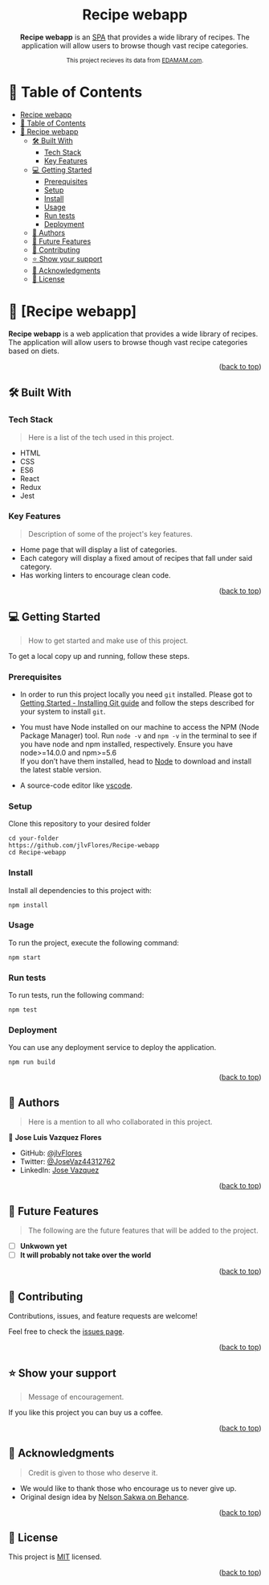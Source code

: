 <a name="readme-top"></a>

<div align="center">

# Recipe webapp
<b>Recipe webapp</b> is an [SPA](https://en.wikipedia.org/wiki/Single-page_application) that provides a wide library of recipes. The application will allow users to browse though vast recipe categories.

<sup>This project recieves its data from [EDAMAM.com](https://www.edamam.com/). </sup>

</div>


# 📗 Table of Contents

- [Recipe webapp](#-recipe-webapp-)
- [📗 Table of Contents](#-table-of-contents)
- [📖 Recipe webapp ](#-recipe-webapp-)
  - [🛠 Built With ](#-built-with-)
    - [Tech Stack ](#tech-stack-)
    - [Key Features ](#key-features-)
  - [💻 Getting Started ](#-getting-started-)
    - [Prerequisites](#prerequisites)
    - [Setup](#setup)
    - [Install](#install)
    - [Usage](#usage)
    - [Run tests](#run-tests)
    - [Deployment](#deployment)
  - [👥 Authors ](#-authors-)
  - [🔭 Future Features ](#-future-features-)
  - [🤝 Contributing ](#-contributing-)
  - [⭐️ Show your support ](#️-show-your-support-)
  - [🙏 Acknowledgments ](#-acknowledgments-)
  - [📝 License ](#-license-)

<!-- PROJECT DESCRIPTION -->

# 📖 [Recipe webapp] <a name="about-project"></a>

**Recipe webapp** is a web application that provides a wide library of recipes. The application will allow users to browse though vast recipe categories based on diets.

<p align="right">(<a href="#readme-top">back to top</a>)</p>

## 🛠 Built With <a name="built-with"></a>

### Tech Stack <a name="tech-stack"></a>

> Here is a list of the tech used in this project.

  - HTML
  - CSS
  - ES6
  - React
  - Redux
  - Jest

<!-- Features -->

### Key Features <a name="key-features"></a>

> Description of some of the project's key features.

- Home page that will display a list of categories.
- Each category will display a fixed amout of recipes that fall under said category.
- Has working linters to encourage clean code.

<p align="right">(<a href="#readme-top">back to top</a>)</p>

<!-- GETTING STARTED -->

## 💻 Getting Started <a name="getting-started"></a>

> How to get started and make use of this project.

To get a local copy up and running, follow these steps.

### Prerequisites

   - In order to run this project locally you need `git` installed. Please got to [Getting Started - Installing Git guide](https://git-scm.com/book/en/v2/Getting-Started-Installing-Git) and follow the steps described for your system to install `git`.

   - You must have Node installed on our machine to access the NPM (Node Package Manager) tool.
   Run `node -v` and `npm -v` in the terminal to see if you have node and npm installed, respectively. Ensure you have node>=14.0.0 and npm>=5.6\
   If you don’t have them installed, head to [Node](https://nodejs.org/) to download and install the latest stable version.

   - A source-code editor like [vscode](https://code.visualstudio.com/).


### Setup

Clone this repository to your desired folder

```shell
cd your-folder
https://github.com/jlvFlores/Recipe-webapp
cd Recipe-webapp
```

### Install

Install all dependencies to this project with:

```shell
npm install
```

### Usage

To run the project, execute the following command:

```shell
npm start
```

### Run tests

To run tests, run the following command:

```shell
npm test
```

### Deployment

You can use any deployment service to deploy the application.

```shell
npm run build
```

<p align="right">(<a href="#readme-top">back to top</a>)</p>

<!-- AUTHORS -->

## 👥 Authors <a name="authors"></a>

> Here is a mention to all who collaborated in this project.

👤 **Jose Luis Vazquez Flores**

- GitHub: [@jlvFlores](https://github.com/jlvFlores)
- Twitter: [@JoseVaz44312762](https://twitter.com/JoseVaz44312762)
- LinkedIn: [Jose Vazquez](https://www.linkedin.com/in/jose-vazquez-178a8225a/)

<p align="right">(<a href="#readme-top">back to top</a>)</p>

<!-- FUTURE FEATURES -->

## 🔭 Future Features <a name="future-features"></a>

> The following are the future features that will be added to the project.

- [ ] **Unkwown yet**
- [ ] **It will probably not take over the world**

<p align="right">(<a href="#readme-top">back to top</a>)</p>

<!-- CONTRIBUTING -->

## 🤝 Contributing <a name="contributing"></a>

Contributions, issues, and feature requests are welcome!

Feel free to check the [issues page](../../issues/).

<p align="right">(<a href="#readme-top">back to top</a>)</p>

<!-- SUPPORT -->

## ⭐️ Show your support <a name="support"></a>

> Message of encouragement.

If you like this project you can buy us a coffee.

<p align="right">(<a href="#readme-top">back to top</a>)</p>

<!-- ACKNOWLEDGEMENTS -->

## 🙏 Acknowledgments <a name="acknowledgements"></a>

> Credit is given to those who deserve it.

- We would like to thank those who encourage us to never give up.
- Original design idea by [Nelson Sakwa on Behance](https://www.behance.net/sakwadesignstudio).

<p align="right">(<a href="#readme-top">back to top</a>)</p>

<!-- LICENSE -->

## 📝 License <a name="license"></a>

This project is [MIT](./LICENSE) licensed.

<p align="right">(<a href="#readme-top">back to top</a>)</p>
